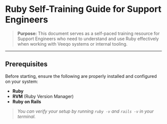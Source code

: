 # Ruby Self-Training Guide for Support Engineers

> **Purpose:**
> This document serves as a self-paced training resource for Support Engineers who need to understand and use Ruby effectively when working with Veeqo systems or internal tooling.

---

## Prerequisites

Before starting, ensure the following are properly installed and configured on your system:

* **Ruby**
* **RVM** (Ruby Version Manager)
* **Ruby on Rails**

> *You can verify your setup by running `ruby -v` and `rails -v` in your terminal.*

